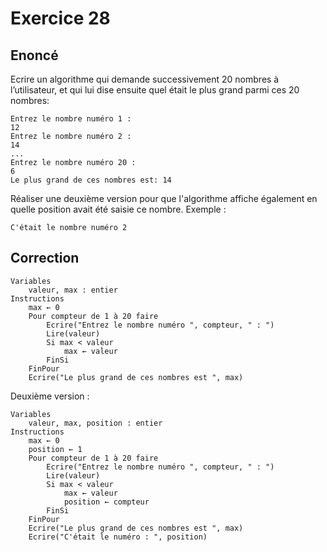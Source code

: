 # Exercice 28

## Enoncé

Ecrire un algorithme qui demande successivement 20 nombres à l’utilisateur, et qui lui dise ensuite quel était le plus grand parmi ces 20 nombres:

```
Entrez le nombre numéro 1 : 
12
Entrez le nombre numéro 2 : 
14
...
Entrez le nombre numéro 20 : 
6
Le plus grand de ces nombres est: 14
```

Réaliser une deuxième version pour que l'algorithme affiche également en quelle position avait été saisie ce nombre. Exemple :

`C'était le nombre numéro 2`

## Correction

```
Variables
    valeur, max : entier
Instructions
    max ← 0
    Pour compteur de 1 à 20 faire
        Ecrire("Entrez le nombre numéro ", compteur, " : ")
        Lire(valeur)
        Si max < valeur
            max ← valeur
        FinSi
    FinPour
    Ecrire("Le plus grand de ces nombres est ", max)
```

Deuxième version :

```
Variables
    valeur, max, position : entier
Instructions
    max ← 0
    position ← 1
    Pour compteur de 1 à 20 faire
        Ecrire("Entrez le nombre numéro ", compteur, " : ")
        Lire(valeur)
        Si max < valeur
            max ← valeur
            position ← compteur
        FinSi
    FinPour
    Ecrire("Le plus grand de ces nombres est ", max)
    Ecrire("C'était le numéro : ", position)
```
